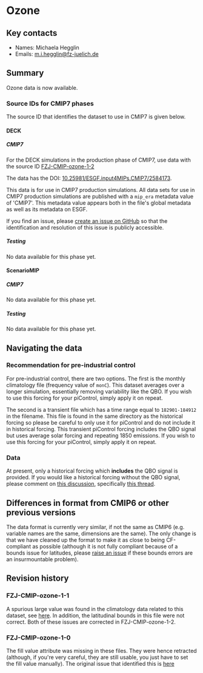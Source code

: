 <!--- These values are used by `fill-out-auto-generated-sections.py` -->
<!--- forcing="ozone" -->
<!--- source_id_stub="FZJ-CMIP-ozone" -->
# Ozone

## Key contacts

- Names: Michaela Hegglin
- Emails: m.i.hegglin@fz-juelich.de

## Summary

Ozone data is now available.

<!--- begin-cmip7-phases-source-ids -->
<!--- Do not edit this section, it is automatically updated when the docs are built -->
### Source IDs for CMIP7 phases

The source ID that identifies the dataset to use in CMIP7 is given below.

#### DECK

##### CMIP7

For the DECK simulations in the production phase of CMIP7, use data with the source ID [FZJ-CMIP-ozone-1-2](https://aims2.llnl.gov/search?project=input4MIPs&versionType=all&activeFacets=%7B%22source_id%22%3A%22FZJ-CMIP-ozone-1-2%22%7D)

The data has the DOI: [10.25981/ESGF.input4MIPs.CMIP7/2584173](https://doi.org/10.25981/ESGF.input4MIPs.CMIP7/2584173).

This data is for use in CMIP7 production simulations.
All data sets for use in CMIP7 production simulations are published with a `mip_era` metadata value of 'CMIP7'.
This metadata value appears both in the file's global metadata as well as its metadata on ESGF.

If you find an issue, please
[create an issue on GitHub](https://github.com/PCMDI/input4MIPs_CVs/issues/new?template=data_issue.md)
so that the identification and resolution of this issue is publicly accessible.

##### Testing

No data available for this phase yet.

#### ScenarioMIP

##### CMIP7

No data available for this phase yet.

##### Testing

No data available for this phase yet.

<!--- end-cmip7-phases-source-ids -->

## Navigating the data

### Recommendation for pre-industrial control

For pre-industrial control, there are two options.
The first is the monthly climatology file (frequency value of `monC`).
This dataset averages over a longer simulation, essentially removing variability like the QBO.
If you wish to use this forcing for your piControl,
simply apply it on repeat.

The second is a transient file which has a time range equal to `182901-184912` in the filename.
This file is found in the same directory as the historical forcing
so please be careful to only use it for piControl and do not include it in historical forcing.
This transient piControl forcing includes the QBO signal
but uses average solar forcing and repeating 1850 emissions.
If you wish to use this forcing for your piControl,
simply apply it on repeat.

### Data

At present, only a historical forcing which **includes** the QBO signal is provided.
If you would like a historical forcing without the QBO signal,
please comment on [this discussion](https://github.com/PCMDI/input4MIPs_CVs/discussions/22),
specifically [this thread](https://github.com/PCMDI/input4MIPs_CVs/discussions/22#discussioncomment-14174159).

## Differences in format from CMIP6 or other previous versions

The data format is currently very similar, if not the same as CMIP6
(e.g. variable names are the same, dimensions are the same).
The only change is that we have cleaned up the format to make it as close to being CF-compliant as possible
(although it is not fully compliant because of a bounds issue for latitudes,
please [raise an issue](https://github.com/PCMDI/input4MIPs_CVs/issues/new?template=data_issue.md)
if these bounds errors are an insurmountable problem).

<!--- begin-revision-history -->
<!--- Do not edit this section, it is automatically updated when the docs are built -->
## Revision history

### FZJ-CMIP-ozone-1-1

A spurious large value was found in the climatology data related to this dataset, see <a
href="https://github.com/PCMDI/input4MIPs_CVs/issues/373">here</a>. In addition, the latitudinal
bounds in this file were not correct. Both of these issues are corrected in FZJ-CMIP-ozone-1-2.

### FZJ-CMIP-ozone-1-0

The fill value attribute was missing in these files. They were hence retracted  (although, if you're
very careful, they are still usable, you just have to set the fill value manually). The original
issue that identified this is <a href="https://github.com/PCMDI/input4MIPs_CVs/issues/373">here</a>

<!--- end-revision-history -->
